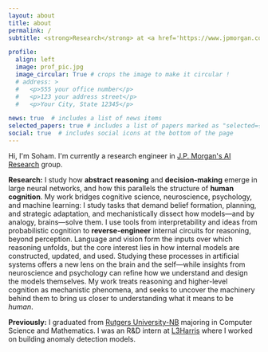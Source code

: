 ```yaml
---
layout: about
title: about
permalink: /
subtitle: <strong>Research</strong> at <a href='https://www.jpmorgan.com/technology/artificial-intelligence'>J.P. Morgan AI Research</a>

profile:
  align: left
  image: prof_pic.jpg
  image_circular: True # crops the image to make it circular !
  # address: >
  #   <p>555 your office number</p>
  #   <p>123 your address street</p>
  #   <p>Your City, State 12345</p>

news: true  # includes a list of news items
selected_papers: true # includes a list of papers marked as "selected={true}"
social: true  # includes social icons at the bottom of the page
---
```



Hi, I'm Soham. I'm currently a research engineer in [J.P. Morgan's AI Research](https://www.jpmorgan.com/technology/artificial-intelligence) group.

<strong>Research:</strong>  I study how **abstract reasoning** and **decision-making** emerge in large neural networks, and how this parallels the structure of **human cognition**. My work bridges cognitive science, neuroscience, psychology, and machine learning: I study tasks that demand belief formation, planning, 
and strategic adaptation, and mechanistically dissect how models—and by analogy, brains—solve them. I use tools from interpretability and ideas from probabilistic cognition to **reverse-engineer** internal circuits for reasoning, 
beyond perception. Language and vision form the inputs over which reasoning unfolds, but the core interest lies in how internal models are constructed, updated, and used. Studying these processes in artificial systems offers a new 
lens on the brain and the self—while insights from neuroscience and psychology can refine how we understand and design the models themselves. My work treats reasoning and higher-level cognition as mechanistic phenomena, and seeks to
 uncover the machinery behind them to bring us closer to understanding what it means to be *human*.



<!-- 
I study how machine and human models of cognition exhibit **strategic reasoning** in structured, multi-step environments—and their emergence through behavioral evaluation, learned representational structures (from language and fine-tuning), and mechanistic insight in stylized decision-making scenarios involving **uncertainty**, **adaptation**, and **long-term planning**—such as bidding, bluffing, or probabilistic inference—where optimal strategies must be inductively discovered rather than precomputed.

My goal is to understand *when* and *how* models demonstrate intelligent, goal-directed behaviors, and precisely which internal structures—learned, emergent, or structurally implicit—support these capabilities. This involves behavioral analysis, algorithmic investigation, and mechanistic insight, drawing from **game theory**, **cognitive modeling**, and **computational geometry**. I'm particularly interested in how adaptive reasoning naturally develops in response to incentives, reinforced feedback signals, inductive contexts, and the geometric structure of internal language representations.

Ultimately, through empirical evaluations, my work addresses deeper theoretical questions—such as how models inductively simulate, generalize, or abstract analogously to human cognition in scientific and mathematical reasoning. By studying reasoning within computational systems and natural cognition through a computational lens, I aim to uncover **generalizable principles of intelligent behavior**, enabling the design of more powerful and adaptive systems. -->



<!-- My interests lie broadly in interpretability for sequential data — both mechanistic and statistical — with applications in finance and healthcare. I'm particularly focused on building <b>scalable</b>, <b>interpretable</b> tools/models for multi-modal models (specifically sequential) that exploit the geometric structure of the underlying data, loss surfaces, and domain-specific mathematical constraints. -->
  

<!-- <ul>
  <li class="">Designing mechanisms to <b>define</b> and <b>detect</b> distribution shifts in various types of data in real time</li>
  <li class="">Building models that are <b>robust</b> to such shifts through:
    <ul>
      <li>Continual Learning</li>
      <li>Few Shot Learning</li>
      <li>Synthetic Data Generation</li>
      <li>Loss function engineering</li>
    </ul>
  </li>
</ul> -->

<strong>Previously:</strong> I graduated from [Rutgers University-NB](https://www.rutgers.edu/) majoring in Computer Science and Mathematics. I was an R&D intern at [L3Harris](https://www.l3harris.com/) where I worked on building anomaly detection models. 

<!-- 
Write your biography here. Tell the world about yourself. Link to your favorite [subreddit](http://reddit.com). You can put a picture in, too. The code is already in, just name your picture `prof_pic.jpg` and put it in the `img/` folder.

Put your address / P.O. box / other info right below your picture. You can also disable any these elements by editing `profile` property of the YAML header of your `_pages/about.md`. Edit `_bibliography/papers.bib` and Jekyll will render your [publications page](/al-folio/publications/) automatically.

Link to your social media connections, too. This theme is set up to use [Font Awesome icons](http://fortawesome.github.io/Font-Awesome/) and [Academicons](https://jpswalsh.github.io/academicons/), like the ones below. Add your Facebook, Twitter, LinkedIn, Google Scholar, or just disable all of them. -->
